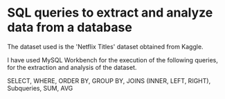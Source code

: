 # SQL queries to extract and analyze data from a database

The dataset used is the 'Netflix Titles' dataset obtained from Kaggle.

I have used MySQL Workbench for the execution of the following queries, for the extraction and analysis of the dataset.

SELECT, WHERE, ORDER BY, GROUP BY, JOINS (INNER, LEFT, RIGHT), Subqueries, SUM, AVG
